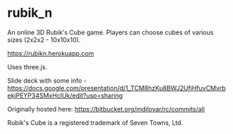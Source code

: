 # rubik_n

An online 3D Rubik's Cube game.
Players can choose cubes of various sizes (2x2x2 - 10x10x10).

https://rubikn.herokuapp.com

Uses three.js.

Slide deck with some info - https://docs.google.com/presentation/d/1_TCM8hzKu8BWJ2UfjHfuvCMvrbekjPEYP34SMxHcIUk/edit?usp=sharing

Originally hosted here: https://bitbucket.org/mdilovar/rc/commits/all



Rubik's Cube is a registered trademark of Seven Towns, Ltd.
